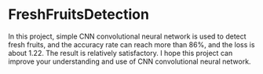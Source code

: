 # FreshFruitsDetection
In this project, simple CNN convolutional neural network is used to detect fresh fruits, and the accuracy rate can reach more than 86%, and the loss is about 1.22. The result is relatively satisfactory. I hope this project can improve your understanding and use of CNN convolutional neural network.
